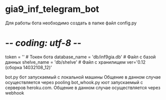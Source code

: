 # gia9_inf_telegram_bot
Для работы бота необходимо создать в папке файл config.py

# -*- coding: utf-8 -*-
token = '' # Токен бота
database_name = 'db/inf9gia.db'  # Файл с базой данных
shelve_name = 'db/shelve'  # Файл с хранилищем
ver='0.12 (сборка 14032108_12)'

bot.py бот запускаемый с локальной машины Общение в данном случае осуществляется через pooling
bot_whook.py юот запускаемый с серверов heroku.com. Общение в данном случае осуществляется через webhook
